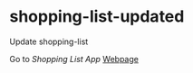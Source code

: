 # shopping-list-updated
Update shopping-list

Go to *Shopping List App* [Webpage](https://neshdev999.github.io/shopping-list-updated/)
